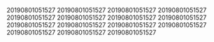 20190801051527
20190801051527
20190801051527
20190801051527
20190801051527
20190801051527
20190801051527
20190801051527
20190801051527
20190801051527
20190801051527
20190801051527
20190801051527
20190801051527
20190801051527
